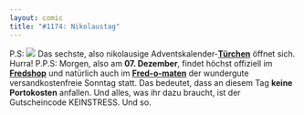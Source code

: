 ```yaml
---
layout: comic
title: "#1174: Nikolaustag"
---
```


P.S:
<a href="http://www.fonflatter.de/advent08"><img src="http://www.fonflatter.de/adv08/kaefer.jpg"></a>
Das sechste, also nikolausige Adventskalender-<a href="http://www.fonflatter.de/advent08"><strong>Türchen</strong></a> öffnet sich. Hurra!
P.P.S:
Morgen, also am <strong>07. Dezember</strong>, findet höchst offiziell im <a href="http://fredshop.spreadshirt.net/de/DE/Shop"><strong>Fredshop</strong></a> und natürlich auch im <a href="http://fred-o-mat.spreadshirt.net/de/DE/Shop"><strong>Fred-o-maten</strong></a> der wundergute versandkostenfreie Sonntag statt.
Das bedeutet, dass an diesem Tag <strong>keine Portokosten</strong> anfallen. Und alles, was ihr dazu braucht, ist der Gutscheincode KEINSTRESS.
Und so.

